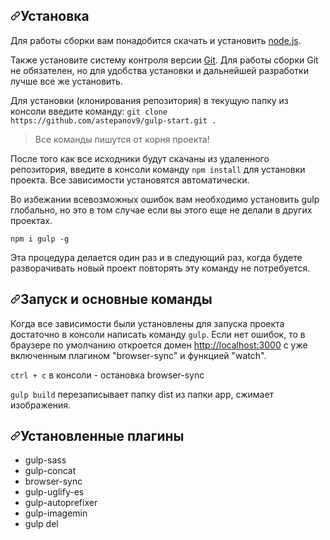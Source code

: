 <h2 dir="auto"><a id="user-content-установка" class="anchor" aria-hidden="true" href="#установка"><svg class="octicon octicon-link" viewBox="0 0 16 16" version="1.1" width="16" height="16" aria-hidden="true"><path fill-rule="evenodd" d="M7.775 3.275a.75.75 0 001.06 1.06l1.25-1.25a2 2 0 112.83 2.83l-2.5 2.5a2 2 0 01-2.83 0 .75.75 0 00-1.06 1.06 3.5 3.5 0 004.95 0l2.5-2.5a3.5 3.5 0 00-4.95-4.95l-1.25 1.25zm-4.69 9.64a2 2 0 010-2.83l2.5-2.5a2 2 0 012.83 0 .75.75 0 001.06-1.06 3.5 3.5 0 00-4.95 0l-2.5 2.5a3.5 3.5 0 004.95 4.95l1.25-1.25a.75.75 0 00-1.06-1.06l-1.25 1.25a2 2 0 01-2.83 0z"></path></svg></a>Установка</h2>
<p dir="auto">Для работы сборки вам понадобится скачать и установить <a href="https://nodejs.org" rel="nofollow">node.js</a>.</p>
<p dir="auto">Также установите систему контроля версии <a href="https://git-scm.com/downloads" rel="nofollow">Git</a>. Для работы сборки Git не обязателен, но для удобства установки и дальнейшей разработки лучше все же установить.</p>
<p dir="auto">Для установки (клонирования репозитория) в текущую папку из консоли введите команду: <code>git clone https://github.com/astepanov9/gulp-start.git .</code></p>
<blockquote>
<p dir="auto">Все команды пишутся от корня проекта!</p>
</blockquote>
<p dir="auto">После того как все исходники будут скачаны из удаленного репозитория, введите в консоли команду <code>npm install</code> для установки проекта. Все зависимости установятся автоматически.</p>
<p dir="auto">Во избежании всевозможных ошибок вам необходимо установить gulp глобально, но это в том случае если вы этого еще не делали в других проектах.</p>
<p dir="auto"><code>npm i gulp -g</code></p>
<p dir="auto">Эта процедура делается один раз и в следующий раз, когда будете разворачивать новый проект повторять эту команду не потребуется.</p>
<h2 dir="auto"><a id="user-content-запуск-и-основные-команды" class="anchor" aria-hidden="true" href="#запуск-и-основные-команды"><svg class="octicon octicon-link" viewBox="0 0 16 16" version="1.1" width="16" height="16" aria-hidden="true"><path fill-rule="evenodd" d="M7.775 3.275a.75.75 0 001.06 1.06l1.25-1.25a2 2 0 112.83 2.83l-2.5 2.5a2 2 0 01-2.83 0 .75.75 0 00-1.06 1.06 3.5 3.5 0 004.95 0l2.5-2.5a3.5 3.5 0 00-4.95-4.95l-1.25 1.25zm-4.69 9.64a2 2 0 010-2.83l2.5-2.5a2 2 0 012.83 0 .75.75 0 001.06-1.06 3.5 3.5 0 00-4.95 0l-2.5 2.5a3.5 3.5 0 004.95 4.95l1.25-1.25a.75.75 0 00-1.06-1.06l-1.25 1.25a2 2 0 01-2.83 0z"></path></svg></a>Запуск и основные команды</h2>
<p dir="auto">Когда все зависимости были установлены для запуска проекта достаточно в консоли написать команду <code>gulp</code>. Если нет ошибок, то в браузере по умолчанию откроется домен <a href="http://localhost:3000" rel="nofollow">http://localhost:3000</a> с уже включенным плагином "browser-sync" и функцией "watch".</p>
<p dir="auto"><code>ctrl + c</code> в консоли - остановка browser-sync</p>
<p dir="auto"><code>gulp build</code> перезаписывает папку dist из папки app, сжимает изображения.</p>
<h2 dir="auto"><a id="user-content-структура-файлов-проекта" class="anchor" aria-hidden="true" href="#структура-файлов-проекта"><svg class="octicon octicon-link" viewBox="0 0 16 16" version="1.1" width="16" height="16" aria-hidden="true"><path fill-rule="evenodd" d="M7.775 3.275a.75.75 0 001.06 1.06l1.25-1.25a2 2 0 112.83 2.83l-2.5 2.5a2 2 0 01-2.83 0 .75.75 0 00-1.06 1.06 3.5 3.5 0 004.95 0l2.5-2.5a3.5 3.5 0 00-4.95-4.95l-1.25 1.25zm-4.69 9.64a2 2 0 010-2.83l2.5-2.5a2 2 0 012.83 0 .75.75 0 001.06-1.06 3.5 3.5 0 00-4.95 0l-2.5 2.5a3.5 3.5 0 004.95 4.95l1.25-1.25a.75.75 0 00-1.06-1.06l-1.25 1.25a2 2 0 01-2.83 0z"></path></svg></a>Установленные плагины</h2>
<ul dir="auto">
<li>gulp-sass</li>
<li>gulp-concat</li>
<li>browser-sync</li>
<li>gulp-uglify-es</li>
<li>gulp-autoprefixer</li>
<li>gulp-imagemin</li>
<li>gulp del</li>
</ul>
